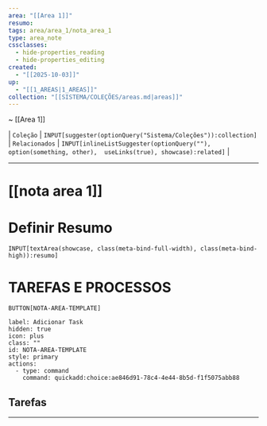 ```yaml
---
area: "[[Area 1]]"
resumo:
tags: area/area_1/nota_area_1
type: area_note
cssclasses:
  - hide-properties_reading
  - hide-properties_editing
created:
  - "[[2025-10-03]]"
up:
  - "[[1_AREAS|1_AREAS]]"
collection: "[[SISTEMA/COLEÇÕES/areas.md|areas]]"
---
```

~ [[Area 1]] 

| `Coleção` | `INPUT[suggester(optionQuery("Sistema/Coleções")):collection]`   | `Relacionados` | `INPUT[inlineListSuggester(optionQuery(""), option(something, other),  useLinks(true), showcase):related]`  |

---
# [[nota area 1]] 


# Definir Resumo 
`INPUT[textArea(showcase, class(meta-bind-full-width), class(meta-bind-high)):resumo]`


# TAREFAS E PROCESSOS

 `BUTTON[NOTA-AREA-TEMPLATE]`     

```meta-bind-button
label: Adicionar Task
hidden: true
icon: plus
class: ""
id: NOTA-AREA-TEMPLATE
style: primary
actions:
  - type: command
    command: quickadd:choice:ae846d91-78c4-4e44-8b5d-f1f5075abb88
```


## Tarefas


---






